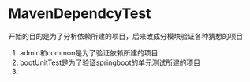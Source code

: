# MavenDependcyTest
开始的目的是为了分析依赖所建的项目，后来改成分模块验证各种猜想的项目

1. admin和common是为了验证依赖所建的项目
2. bootUnitTest是为了验证springboot的单元测试所建的项目
3. 
